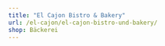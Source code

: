 ```yaml
---
title: "El Cajon Bistro & Bakery"
url: /el-cajon/el-cajon-bistro-und-bakery/
shop: Bäckerei
---
```

